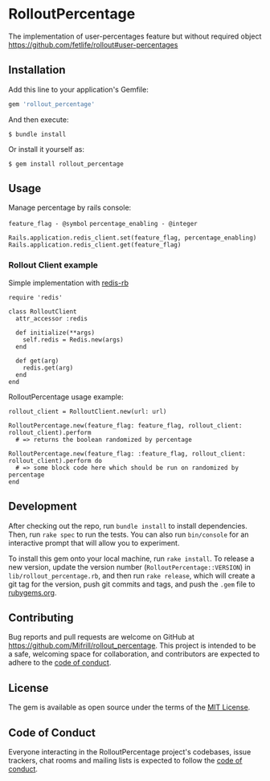 # RolloutPercentage

The implementation of user-percentages feature but without required object
https://github.com/fetlife/rollout#user-percentages

## Installation

Add this line to your application's Gemfile:

```ruby
gem 'rollout_percentage'
```

And then execute:

    $ bundle install

Or install it yourself as:

    $ gem install rollout_percentage

## Usage

Manage percentage by rails console:

`feature_flag - @symbol`
`percentage_enabling - @integer`

    Rails.application.redis_client.set(feature_flag, percentage_enabling)
    Rails.application.redis_client.get(feature_flag)

### Rollout Client example

Simple implementation with [redis-rb](https://github.com/redis/redis-rb)

    require 'redis'
    
    class RolloutClient
      attr_accessor :redis
    
      def initialize(**args)
        self.redis = Redis.new(args)
      end
    
      def get(arg)
        redis.get(arg)
      end
    end

RolloutPercentage usage example:

    rollout_client = RolloutClient.new(url: url)

    RolloutPercentage.new(feature_flag: feature_flag, rollout_client: rollout_client).perform
      # => returns the boolean randomized by percentage

    RolloutPercentage.new(feature_flag: :feature_flag, rollout_client: rollout_client).perform do
      # => some block code here which should be run on randomized by percentage
    end

## Development

After checking out the repo, run `bundle install` to install dependencies. Then, run `rake spec` to run the tests. You can also run `bin/console` for an interactive prompt that will allow you to experiment.

To install this gem onto your local machine, run `rake install`. To release a new version, update the version number (`RolloutPercentage::VERSION`) in `lib/rollout_percentage.rb`, and then run `rake release`, which will create a git tag for the version, push git commits and tags, and push the `.gem` file to [rubygems.org](https://rubygems.org).

## Contributing

Bug reports and pull requests are welcome on GitHub at https://github.com/Mifrill/rollout_percentage. This project is intended to be a safe, welcoming space for collaboration, and contributors are expected to adhere to the [code of conduct](https://github.com/Mifrill/rollout_percentage/blob/master/CODE_OF_CONDUCT.md).


## License

The gem is available as open source under the terms of the [MIT License](https://opensource.org/licenses/MIT).

## Code of Conduct

Everyone interacting in the RolloutPercentage project's codebases, issue trackers, chat rooms and mailing lists is expected to follow the [code of conduct](https://github.com/Mifrill/rollout_percentage/blob/master/CODE_OF_CONDUCT.md).
